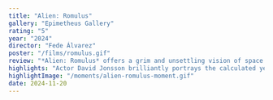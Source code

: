 ```yaml
---
title: "Alien: Romulus"
gallery: "Epimetheus Gallery"
rating: "5"
year: "2024"
director: "Fede Álvarez"
poster: "/films/romulus.gif"
review: "*Alien: Romulus* offers a grim and unsettling vision of space colonization, adopting a tone that feels more introspective and morally ambiguous than its predecessors. Unlike the aspirational journey of *Interstellar*, *Romulus* delves deep into the consequences of technological evolution, exploring the ethical tension between innovation and control. While the *Alien* franchise has always examined humanity’s reckless curiosity, *Romulus* ventures further, asking a haunting question: what happens when the lines between creator and creation blurs beyond recognition?"
highlights: "Actor David Jonsson brilliantly portrays the calculated yet evolving consciousness of synthetic beings as they navigate a human-dominated world. His dynamic with his sister Rain transcends the familiar boundaries of synthetic-human relationships seen in the *Alien* franchise, offering a fresh exploration of connection and conflict. Their observations of human actions — and the consequences of those actions — drive these synthetics to shift the balance of power, challenging the moral foundations of their human counterparts. While earlier *Alien* films centered on survival, *Romulus* delves deeper, examining the ethical dilemmas of control, dependence, and the fragility of moral order."
highlightImage: "/moments/alien-romulus-moment.gif"
date: 2024-11-20
---
```


